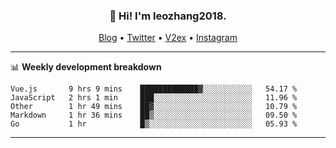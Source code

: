 <h3 align="center">👋 Hi! I'm leozhang2018.</h3>
<p align="center">
  <a href="https://code.leozhang2018.me">Blog</a> •
  <a href="https://twitter.com/leozhang2018">Twitter</a> •
  <a href="https://www.v2ex.com/member/leozhang">V2ex</a> •
  <a href="https://www.instagram.com/leozhanghere">Instagram</a>
</p>

-------

📊 **Weekly development breakdown**
<!--START_SECTION:waka-->
```text
Vue.js       9 hrs 9 mins    █████████████▓░░░░░░░░░░░   54.17 % 
JavaScript   2 hrs 1 min     ███░░░░░░░░░░░░░░░░░░░░░░   11.96 % 
Other        1 hr 49 mins    ██▓░░░░░░░░░░░░░░░░░░░░░░   10.79 % 
Markdown     1 hr 36 mins    ██▒░░░░░░░░░░░░░░░░░░░░░░   09.50 % 
Go           1 hr            █▒░░░░░░░░░░░░░░░░░░░░░░░   05.93 % 
```
<!--END_SECTION:waka-->
-------
